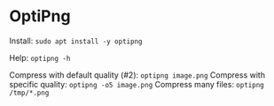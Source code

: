 # OptiPng

Install: `sudo apt install -y optipng`

Help: `optipng -h`

Compress with default quality (#2): `optipng image.png`
Compress with specific quality: `optipng -o5 image.png`
Compress many files: `optipng /tmp/*.png`